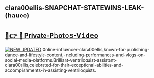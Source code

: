 ## clara00ellis-SNAPCHAT-STATEWINS-LEAK-(hauee)


# <h2><a href="https://mediaupload.pro?-20M">🔗👉 🔴 Private-P𝚑ot𝚘𝚜-V𝚒d𝚎o</a></h2>

[![NEW UPDATED](https://i.imgur.com/0qMVB7G.gif)](https://mediaupload.pro?-20M)
Online-influencer-clara00ellis,known-for-publishing-dance-and-lifestyle-content,-including-performances-and-vlogs-on-social-media-platforms.Brilliant-ventriloquist-assistant-clara00ellis,celebrated-for-their-exceptional-abilities-and-accomplishments-in-assisting-ventriloquists.  
